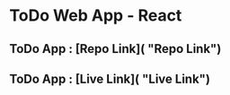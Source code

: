 # ToDo Web App - React

## ToDo App : [Repo Link]( "Repo Link")
## ToDo App : [Live Link]( "Live Link")